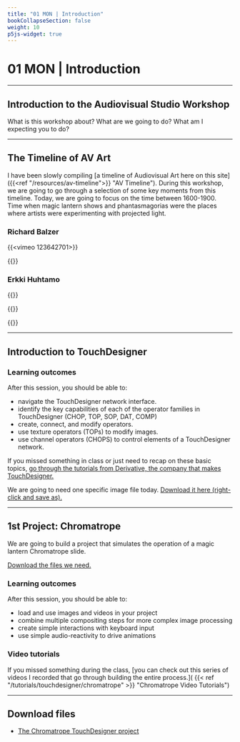 ```yaml
---
title: "01 MON | Introduction"
bookCollapseSection: false
weight: 10
p5js-widget: true
---
```


# 01 MON | Introduction

---

## Introduction to the Audiovisual Studio Workshop

What is this workshop about? What are we going to do? What am I expecting you to do?

---

## The Timeline of AV Art

I have been slowly compiling [a timeline of Audiovisual Art here on this site]({{<ref "/resources/av-timeline">}} "AV Timeline"). During this workshop, we are going to go through a selection of some key moments from this timeline. Today, we are going to focus on the time between 1600-1900. Time when magic lantern shows and phantasmagorias were the places where artists were experimenting with projected light.

### Richard Balzer

{{<vimeo 123642701>}}

{{<youtube tH7ktx9lxUk>}}

### Erkki Huhtamo

{{<youtube V37S95AE3Pc>}}

{{<youtube CRb8Ius0e6A>}}

{{<youtube Bb_xnOqZks4>}}

---

## Introduction to TouchDesigner

### Learning outcomes

After this session, you should be able to:

- navigate the TouchDesigner network interface.
- identify the key capabilities of each of the operator families in TouchDesigner (CHOP, TOP, SOP, DAT, COMP)
- create, connect, and modify operators.
- use texture operators (TOPs) to modify images.
- use channel operators (CHOPS) to control elements of a TouchDesigner network.

If you missed something in class or just need to recap on these basic topics, [go through the tutorials from Derivative, the company that makes TouchDesigner.](https://learn.derivative.ca/courses/100-fundamentals/)

We are going to need one specific image file today. [Download it here (right-click and save as).](./files/thomas-mann-baynes-rat.jpg)

---

## 1st Project: Chromatrope

We are going to build a project that simulates the operation of a magic lantern Chromatrope slide.

[Download the files we need.](https://learn.newmedia.dog/images/examples/chromatrope.zip)

### Learning outcomes

After this session, you should be able to:

- load and use images and videos in your project
- combine multiple compositing steps for more complex image processing
- create simple interactions with keyboard input
- use simple audio-reactivity to drive animations

### Video tutorials

If you missed something during the class, [you can check out this series of videos I recorded that go through building the entire process.]( {{< ref "/tutorials/touchdesigner/chromatrope" >}} "Chromatrope Video Tutorials")

---

## Download files

- [The Chromatrope TouchDesigner project](./files/chromatrope-project.zip)
